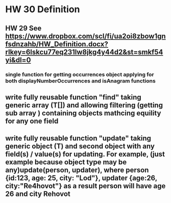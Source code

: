 # HW 30 Definition
##  HW 29 See https://www.dropbox.com/scl/fi/ua2oi8zbow1gnfsdnzahb/HW_Definition.docx?rlkey=6lskcu77eq231lw8jkg4y44d2&st=smkf54yi&dl=0
### single function for getting occurrences object applying for both displayNumberOccurrences and isAnagram functions
## write fully reusable function "find" taking generic array (T[]) and allowing filtering (getting sub array ) containing objects mathcing equility for any one field
## write fully reusable function "update" taking generic object (T) and second object with any field(s) / value(s) for updating. For example, (just example because object type may be any)update(person, updater), where person {id:123, age: 25, city: "Lod"}, updater {age:26, city:"Re4hovot"} as a result person will have age 26 and city Rehovot